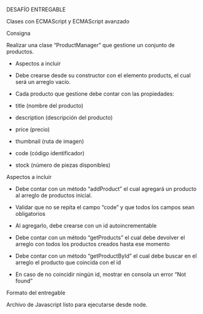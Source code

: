 
DESAFÍO ENTREGABLE

Clases con ECMAScript y ECMAScript avanzado

Consigna

Realizar una clase “ProductManager” que gestione un conjunto de productos.

- Aspectos a incluir

- Debe crearse desde su constructor con el elemento products, el cual será un arreglo vacío.

- Cada producto que gestione debe contar con las propiedades:
- title (nombre del producto)
- description (descripción del producto)
- price (precio)
- thumbnail (ruta de imagen)
- code (código identificador)
- stock (número de piezas disponibles)

Aspectos a incluir

- Debe contar con un método “addProduct” el cual agregará un producto al arreglo de productos inicial.
- Validar que no se repita el campo “code” y que todos los campos sean obligatorios
- Al agregarlo, debe crearse con un id autoincrementable
- Debe contar con un método “getProducts” el cual debe devolver el arreglo con todos los productos creados hasta ese momento

- Debe contar con un método “getProductById” el cual debe buscar en el arreglo el producto que coincida con el id
- En caso de no coincidir ningún id, mostrar en consola un error “Not found”


Formato del entregable

Archivo de Javascript listo para ejecutarse desde node.

